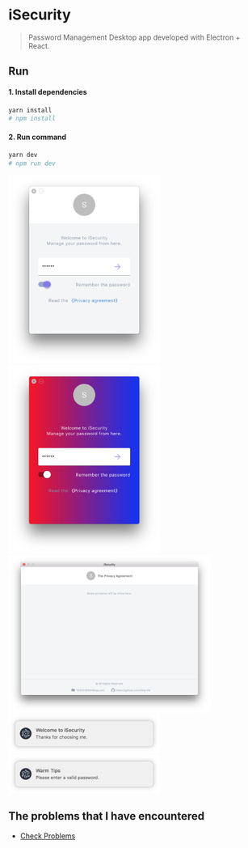 # iSecurity

> Password Management Desktop app developed with Electron + React.

## Run

#### 1. Install dependencies

```bash
yarn install
# npm install
```

#### 2. Run command

```bash
yarn dev
# npm run dev 
```

<img alt="iSecurity" src="./app.png" width="300"/>
<img alt="iSecurity" src="./app-gradient.png" width="300"/>
<img alt="privacy" src="./privacy.png" width="400"/>
<img alt="Notification" src="./notification.png" width="300"/>
<img alt="Notification" src="./html-notification.png" width="300"/>

## The problems that I have encountered

- [Check Problems](./problems.md)
